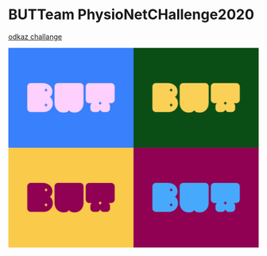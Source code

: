 # BUTTeam PhysioNetCHallenge2020

[odkaz challange](https://physionetchallenges.github.io/2020/#rules-and-deadlines)

![](notes/logo.png)



